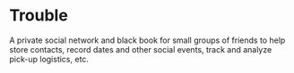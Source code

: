 # Trouble #

A private social network and black book for small groups of friends to help store contacts, record dates and other social events, track and analyze pick-up logistics, etc.